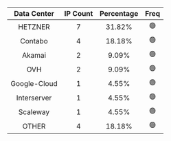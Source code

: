 | Data Center | IP Count | Percentage | Freq |
|:------------:|:--------:|:-----------:|:-----:|
| HETZNER | 7 | 31.82% | 🟢 |
| Contabo | 4 | 18.18% | 🟢 |
| Akamai | 2 | 9.09% | 🟢 |
| OVH | 2 | 9.09% | 🟢 |
| Google-Cloud | 1 | 4.55% | 🟢 |
| Interserver | 1 | 4.55% | 🟢 |
| Scaleway | 1 | 4.55% | 🟢 |
| OTHER | 4 | 18.18% | 🟢 |